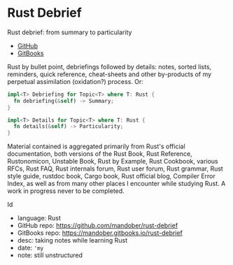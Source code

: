# Rust Debrief

Rust debrief: from summary to particularity

- [GitHub](https://github.com/mandober/rust-debrief)
- [GitBooks](https://mandober.gitbooks.io/rust-debrief)

Rust by bullet point, debriefings followed by details: notes, sorted lists, reminders, quick reference, cheat-sheets and other by-products of my perpetual assimilation (oxidation?) process. Or:

```rust
impl<T> Debriefing for Topic<T> where T: Rust {
  fn debriefing(&self) -> Summary;
}

impl<T> Details for Topic<T> where T: Rust {
  fn details(&self) -> Particularity;
}
```

Material contained is aggregated primarily from Rust's official documentation, both versions of the Rust Book, Rust Reference, Rustonomicon, Unstable Book, Rust by Example, Rust Cookbook, various RFCs, Rust FAQ, Rust internals forum, Rust user forum, Rust grammar, Rust style guide, rustdoc book, Cargo book, Rust official blog, Compiler Error Index, as well as from many other places I encounter while studying Rust. A work in progress never to be completed.


Id
- language: Rust
- GitHub repo: https://github.com/mandober/rust-debrief
- GitBooks repo: https://mandober.gitbooks.io/rust-debrief
- desc: taking notes while learning Rust
- date: `'my`
- note: still unstructured
